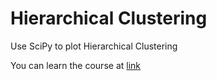 # Hierarchical Clustering
Use SciPy to plot Hierarchical Clustering

You can learn the course at [link](https://www.udemy.com/transition-to-data-science-in-python/?couponCode=HIERARCH-NBS)
